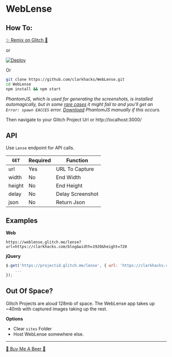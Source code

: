 WebLense
========

## How To:

[✨ Remix on Glitch 🍬](https://glitch.com/edit/#!/remix/weblense)

or

[![Deploy](https://www.herokucdn.com/deploy/button.svg)](https://heroku.com/deploy?template=https://github.com/clarkhacks/WebLense)

Or

```bash
git clone https://github.com/clarkhacks/WebLense.git
cd WebLense
npm install && npm start
```

_PhantomJS, which is used for generating the screenshots, is installed automagically, but in some [rare cases](https://github.com/Obvious/phantomjs/issues/102) it might fail to and you'll get an `Error: spawn EACCES` error. [Download](http://phantomjs.org/download.html) PhantomJS manually if this occurs._


Then navigate to your Glitch Project Url or http://localhost:3000/

## API

Use `Lense` endpoint for API calls.

|     `GET`     | Required |     Function     |
| ------------- | -------- | ---------------- |
|      url      |    Yes   |  URL To Capture  |
|    width      |     No   |     End Width    |
|    height     |     No   |     End Height   |
|    delay      |     No   | Delay Screenshot |
|     json      |     No   |    Return Json   |


## Examples
__Web__

`https://weblense.glitch.me/lense?url=https://clarkhacks.com/blog&width=1920&height=720`

__jQuery__
```javascript
$.get('https://projectid.glitch.me/lense', { url: 'https://clarkhacks.com' }, function(data) {
    ...
});
```
## Out Of Space?

Glitch Projects are aloud 128mb of space. The WebLense app takes up ~40mb with captured images taking up the rest.

__Options__
 * Clear `sites` Folder
 * Host WebLense somewhere else.

 ---

[💸 Buy Me A Beer 🍺](https://clarkhacks.com/donate)